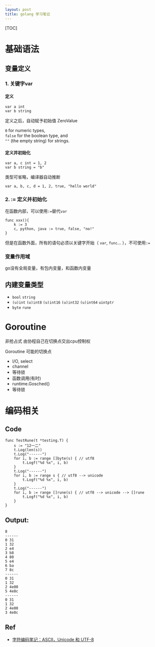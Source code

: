 ```yaml
---
layout: post
title: golang 学习笔记
---
```


[TOC]


# 基础语法

## 变量定义

### 1. 关键字**var** 

#### 定义

```golang
var a int
var b string
```

定义之后，自动赋予初始值 ZeroValue

`0` for numeric types,  
`false` for the boolean type, and  
`""` (the empty string) for strings.

#### 定义并初始化

```golang
var a, c int = 1, 2
var b string = "b"
```

类型可省略，编译器自动推断

```golang
var a, b, c, d = 1, 2, true, "hello world"
```

### 2. := 定义并初始化

在函数内部，可以使用`:=`替代`var`

```golang
func xxx(){
    k := 3
    c, python, java := true, false, "no!"
}
```

但是在函数外面，所有的语句必须以关键字开始（ `var`, `func`... ），不可使用`:=`

### 变量作用域

go没有全局变量，有包内变量，和函数内变量

## 内建变量类型

- `bool` `string`
-  `(u)int` `(u)int8` `(u)int16` `(u)int32` `(u)int64` `uintptr`
-  `byte` `rune`


# Goroutine
非抢占式 由协程自己在切换点交出cpu控制权

Goroutine 可能的切换点

- I/O, select
- channel
- 等待锁
- 函数调用(有时)
- runtime.Gosched()
- 等待锁



# 编码相关

## Code

```Golang
func TestRune(t *testing.T) {
	s := "12一二"
	t.Log(len(s))
	t.Log("------")
	for i, b := range []byte(s) { // utf8
		t.Logf("%d %x", i, b)
	}
	t.Log("------")
	for i, b := range s { // utf8 --> unicode
		t.Logf("%d %x", i, b)
	}
	t.Log("------")
	for i, b := range []rune(s) { // utf8 --> unicode --> []rune
		t.Logf("%d %x", i, b)
	}
}
```

## Output:

```
8
------
0 31
1 32
2 e4
3 b8
4 80
5 e4
6 ba
7 8c
------
0 31
1 32
2 4e00
5 4e8c
------
0 31
1 32
2 4e00
3 4e8c
```

## Ref

- [字符编码笔记：ASCII，Unicode 和 UTF-8](http://www.ruanyifeng.com/blog/2007/10/ascii_unicode_and_utf-8.html)
